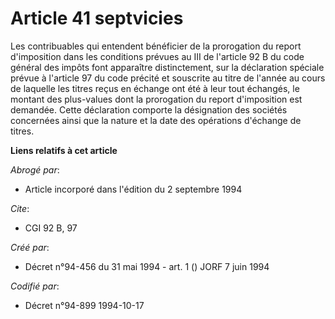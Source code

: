 # Article 41 septvicies

Les contribuables qui entendent bénéficier de la prorogation du report d'imposition dans les conditions prévues au III de
l'article 92 B du code général des impôts font apparaître distinctement, sur la déclaration spéciale prévue à l'article 97 du
code précité et souscrite au titre de l'année au cours de laquelle les titres reçus en échange ont été à leur tout échangés,
le montant des plus-values dont la prorogation du report d'imposition est demandée. Cette déclaration comporte la désignation
des sociétés concernées ainsi que la nature et la date des opérations d'échange de titres.

**Liens relatifs à cet article**

_Abrogé par_:

  - Article incorporé dans l'édition du 2 septembre 1994

_Cite_:

  - CGI 92 B, 97

_Créé par_:

  - Décret n°94-456 du 31 mai 1994 - art. 1 () JORF 7 juin 1994

_Codifié par_:

  - Décret n°94-899 1994-10-17
